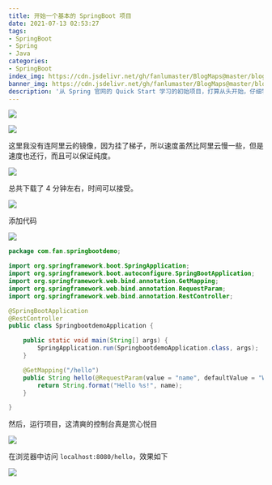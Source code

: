 ```yaml
---
title: 开始一个基本的 SpringBoot 项目
date: 2021-07-13 02:53:27
tags:
- SpringBoot
- Spring
- Java
categories:
- SpringBoot
index_img: https://cdn.jsdelivr.net/gh/fanlumaster/BlogMaps@master/blogs/pictures/20210713031154.png
banner_img: https://cdn.jsdelivr.net/gh/fanlumaster/BlogMaps@master/blogs/pictures/20210713031154.png
description: '从 Spring 官网的 Quick Start 学习的初始项目，打算从头开始，仔细学习 SpringBoot 的相关知识'
---
```


![](https://cdn.jsdelivr.net/gh/fanlumaster/BlogMaps@master/blogs/pictures/20210713025530.png)

![](https://cdn.jsdelivr.net/gh/fanlumaster/BlogMaps@master/blogs/pictures/20210713025612.png)

这里我没有连阿里云的镜像，因为挂了梯子，所以速度虽然比阿里云慢一些，但是速度也还行，而且可以保证纯度。

![](https://cdn.jsdelivr.net/gh/fanlumaster/BlogMaps@master/blogs/pictures/20210713025830.png)

总共下载了 4 分钟左右，时间可以接受。

![](https://cdn.jsdelivr.net/gh/fanlumaster/BlogMaps@master/blogs/pictures/20210713030246.png)

添加代码

![](https://cdn.jsdelivr.net/gh/fanlumaster/BlogMaps@master/blogs/pictures/20210713030712.png)

```java
package com.fan.springbootdemo;

import org.springframework.boot.SpringApplication;
import org.springframework.boot.autoconfigure.SpringBootApplication;
import org.springframework.web.bind.annotation.GetMapping;
import org.springframework.web.bind.annotation.RequestParam;
import org.springframework.web.bind.annotation.RestController;

@SpringBootApplication
@RestController
public class SpringbootdemoApplication {

    public static void main(String[] args) {
        SpringApplication.run(SpringbootdemoApplication.class, args);
    }

    @GetMapping("/hello")
    public String hello(@RequestParam(value = "name", defaultValue = "World") String name) {
        return String.format("Hello %s!", name);
    }

}

```

然后，运行项目，这清爽的控制台真是赏心悦目

![](https://cdn.jsdelivr.net/gh/fanlumaster/BlogMaps@master/blogs/pictures/20210713031002.png)

在浏览器中访问 `localhost:8080/hello`，效果如下

![](https://cdn.jsdelivr.net/gh/fanlumaster/BlogMaps@master/blogs/pictures/20210713030614.png)